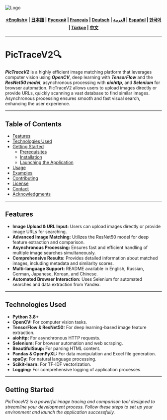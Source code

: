 ![Logo](https://github.com/Solrikk/PicTraceV2/blob/main/assets/images/promo/bee.jpg)

<div align="center">
  <h4>
    <a href="https://github.com/Solrikk/dectralv1/blob/main/README.md">⭐English⭐</a> |
    <a href="https://github.com/Solrikk/dectralv1/blob/main/docs/readme/README_JP.md">日本語</a> |
    <a href="https://github.com/Solrikk/dectralv1/blob/main/docs/readme/README_RU.md">Русский</a> |
    <a href="https://github.com/Solrikk/dectralv1/blob/main/docs/readme/README_FR.md">Français</a> |
    <a href="https://github.com/Solrikk/dectralv1/blob/main/docs/readme/README_GE.md">Deutsch</a> |
    <a href="https://github.com/Solrikk/dectralv1/blob/main/docs/readme/README_AR.md">العربية</a> |
    <a href="https://github.com/Solrikk/dectralv1/blob/main/docs/readme/README_ES.md">Español</a> |
    <a href="https://github.com/Solrikk/dectralv1/blob/main/docs/readme/README_KR.md">한국어</a> |
    <a href="https://github.com/Solrikk/dectralv1/blob/main/docs/readme/README_TR.md">Türkçe</a> |
    <a href="https://github.com/Solrikk/dectralv1/blob/main/docs/readme/README_CN.md">中文</a>
  </h4>
</div>

---

# PicTraceV2🔍

**_PicTraceV2_** is a highly efficient image matching platform that leverages computer vision using **_OpenCV_**, deep learning with **_TensorFlow_** and the **_ResNet50 model_**, asynchronous processing with **_aiohttp_**, and **_Selenium_** for browser automation. PicTraceV2 allows users to upload images directly or provide URLs, quickly scanning a vast database to find similar images. Asynchronous processing ensures smooth and fast visual search, enhancing the user experience.

---

## Table of Contents

- [Features](#features)
- [Technologies Used](#technologies-used)
- [Getting Started](#getting-started)
  - [Prerequisites](#prerequisites)
  - [Installation](#installation)
  - [Launching the Application](#launching-the-application)
- [Usage](#usage)
- [Examples](#examples)
- [Contributing](#contributing)
- [License](#license)
- [Contact](#contact)
- [Acknowledgments](#acknowledgments)

---

## Features

- **Image Upload & URL Input:** Users can upload images directly or provide image URLs for searching.
- **Advanced Image Matching:** Utilizes the ResNet50 model for deep feature extraction and comparison.
- **Asynchronous Processing:** Ensures fast and efficient handling of multiple image searches simultaneously.
- **Comprehensive Results:** Provides detailed information about matched images, including metadata and similarity scores.
- **Multi-language Support:** README available in English, Russian, German, Japanese, Korean, and Chinese.
- **Automated Browser Interaction:** Uses Selenium for automated searches and data extraction from Yandex.

---

## Technologies Used

- **Python 3.8+**
- **OpenCV:** For computer vision tasks.
- **TensorFlow & ResNet50:** For deep learning-based image feature extraction.
- **aiohttp:** For asynchronous HTTP requests.
- **Selenium:** For browser automation and web scraping.
- **BeautifulSoup:** For parsing HTML content.
- **Pandas & OpenPyXL:** For data manipulation and Excel file generation.
- **spaCy:** For natural language processing.
- **Scikit-learn:** For TF-IDF vectorization.
- **Logging:** For comprehensive logging of application processes.

---

## Getting Started

_PicTraceV2 is a powerful image tracing and comparison tool designed to streamline your development process. Follow these steps to set up your environment and launch the application successfully._
